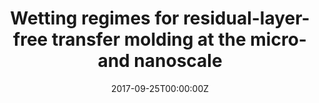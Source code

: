 ---
title: "Wetting regimes for residual-layer-free transfer molding at the micro- and nanoscale"
authors:
- Deagen, M.
- Schadler, L.S.
- Ullal, C.K.

#author_notes:
date: "2017-09-25T00:00:00Z"
doi: "10.1021/acsami.7b09402"

# Publication type.
# Legend: 0 = Uncategorized; 1 = Conference paper; 2 = Journal article;
# 3 = Preprint / Working Paper; 4 = Report; 5 = Book; 6 = Book section;
# 7 = Thesis; 8 = Patent
publication_types: ["2"]

# Publication name and optional abbreviated publication name.
publication: "*ACS APplied Materials and Interfaces*, **9**, 36385-36391"

---